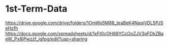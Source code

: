 # 1st-Term-Data
https://drive.google.com/drive/folders/1OmWs5M88_teaBeK4NaqiVDL5PJSeHzfh
https://docs.google.com/spreadsheets/d/1xFt0cOH88YCcOoZJV3qFDkZBaeW_Px8jPwzzf_igfpg/edit?usp=sharing
